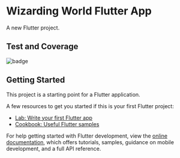 # Wizarding World Flutter App

A new Flutter project.

## Test and Coverage

![badge](https://img.shields.io/endpoint?url=https://https://gist.github.com/JadedEric/c2f0af7b0a087eb6f9d0b210efe52b3f/raw/wizardingworld.json)

## Getting Started

This project is a starting point for a Flutter application.

A few resources to get you started if this is your first Flutter project:

- [Lab: Write your first Flutter app](https://docs.flutter.dev/get-started/codelab)
- [Cookbook: Useful Flutter samples](https://docs.flutter.dev/cookbook)

For help getting started with Flutter development, view the
[online documentation](https://docs.flutter.dev/), which offers tutorials,
samples, guidance on mobile development, and a full API reference.

